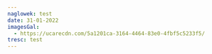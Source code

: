 ```yaml
---
naglowek: test
date: 31-01-2022
imagesGal:
  - https://ucarecdn.com/5a1201ca-3164-4464-83e0-4fbf5c5233f5/
tresc: test
---
```

